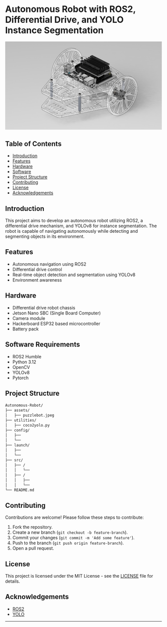 # Autonomous Robot with ROS2, Differential Drive, and YOLO Instance Segmentation

![Project Logo or Banner](assets/puzzlebot.jpeg)

## Table of Contents
- [Introduction](#introduction)
- [Features](#features)
- [Hardware](#hardware-requirements)
- [Software](#software-requirements)
- [Project Structure](#project-structure)
- [Contributing](#contributing)
- [License](#license)
- [Acknowledgements](#acknowledgements)

## Introduction
This project aims to develop an autonomous robot utilizing ROS2, a differential drive mechanism, and YOLOv8 for instance segmentation. The robot is capable of navigating autonomously while detecting and segmenting objects in its environment.

## Features
- Autonomous navigation using ROS2
- Differential drive control
- Real-time object detection and segmentation using YOLOv8
- Environment awareness

## Hardware 
- Differential drive robot chassis
- Jetson Nano SBC (Single Board Computer)
- Camera module
- Hackerboard ESP32 based microcontroller
- Battery pack

## Software Requirements
- ROS2 Humble
- Python 3.12
- OpenCV
- YOLOv8
- Pytorch

## Project Structure
```
Autonomous-Robot/
├── assets/
│   ├── puzzlebot.jpeg
├── utilities/
│   ├── coco2yolo.py
├── config/
│   ├── 
│   └── 
├── launch/
│   ├── 
│   └── 
├── src/
│   ├── /
│   │   └──
│   ├── /
│   │   ├──
│   │   └──
└── README.md
```

## Contributing
Contributions are welcome! Please follow these steps to contribute:
1. Fork the repository.
2. Create a new branch (`git checkout -b feature-branch`).
3. Commit your changes (`git commit -m 'Add some feature'`).
4. Push to the branch (`git push origin feature-branch`).
5. Open a pull request.

## License
This project is licensed under the MIT License - see the [LICENSE](LICENSE) file for details.

## Acknowledgements
- [ROS2](https://docs.ros.org/en/humble/index.html)
- [YOLO](https://pjreddie.com/darknet/yolo/)

---